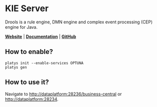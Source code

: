 # KIE Server

Drools is a rule engine, DMN engine and complex event processing (CEP) engine for Java. 

**[Website](https://drools.org/)** | **[Documentation](https://drools.org/learn/documentation.html)** | **[GitHub](https://github.com/kiegroup/drools)**

## How to enable?

```
platys init --enable-services OPTUNA
platys gen
```

## How to use it?

Navigate to <http://dataplatform:28236/business-central> or <http://dataplatform:28234>.
